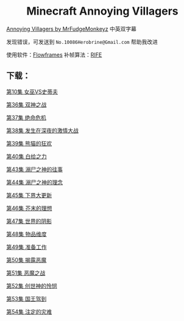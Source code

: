 <h1 align="center">Minecraft Annoying Villagers</h1>

[Annoying Villagers by MrFudgeMonkeyz](https://www.youtube.com/playlist?list=PL0D8hzLgztG0wtDECetoloCwRBOu2mE3e)
中英双字幕

发现错误，可发送到
`No.10086Herobrine@Gmail.com`
帮助我改进

使用软件：[Flowframes](https://github.com/n00mkrad/flowframes)
补帧算法：[RIFE](https://github.com/hzwer/ECCV2022-RIFE)

下载：
-----
[第10集 女巫VS史蒂夫](https://github.com/Herobrine-Jdts/Minecraft-Annoying-Villagers/releases/download/10/60.FPS.sub.Annoying.Villagers.10.-.Minecraft.Animation.mp4)

[第36集 双神之战](https://github.com/Herobrine-Jdts/Minecraft-Annoying-Villagers/releases/download/36/Annoying.Villagers.36.-.Minecraft.Animation.mkv)

[第37集 绝命危机](https://github.com/Herobrine-Jdts/Minecraft-Annoying-Villagers/releases/download/37/Annoying.Villagers.37.-.Minecraft.Animation.mkv)

[第38集 发生在深夜的激情大战](https://github.com/Herobrine-Jdts/Minecraft-Annoying-Villagers/releases/download/38/Annoying.Villagers.38.-.Minecraft.Animation.mkv)

[第39集 熊猫的狂欢](https://github.com/Herobrine-Jdts/Minecraft-Annoying-Villagers/releases/download/39/Annoying.Villagers.39.-.Minecraft.Animation.mkv)

[第40集 白给之力](https://github.com/Herobrine-Jdts/Minecraft-Annoying-Villagers/releases/download/40/Annoying.Villagers.40.-.Minecraft.Animation.mkv)

[第43集 溺尸之神的往事](https://github.com/Herobrine-Jdts/Minecraft-Annoying-Villagers/releases/download/43/Annoying.Villagers.43.-.Minecraft.Animation.mkv)

[第44集 溺尸之神的理念](https://github.com/Herobrine-Jdts/Minecraft-Annoying-Villagers/releases/download/44/Annoying.Villagers.44.-.Minecraft.Animation.mkv)

[第45集 下界大更新](https://github.com/Herobrine-Jdts/Minecraft-Annoying-Villagers/releases/download/45/Annoying.Villagers.45.-.Minecraft.Animation.mkv)

[第46集 芥末的理想](https://github.com/Herobrine-Jdts/Minecraft-Annoying-Villagers/releases/download/46/Annoying.Villagers.46.-.Minecraft.Animation.mkv)

[第47集 世界的阴影](https://github.com/Herobrine-Jdts/Minecraft-Annoying-Villagers/releases/download/47/60.FPS.sub.Annoying.Villagers.47.-.Minecraft.Animation.mp4)

[第48集 物品维度](https://github.com/Herobrine-Jdts/Minecraft-Annoying-Villagers/releases/download/48/60.FPS.sub.Annoying.Villagers.48.-.Minecraft.Animation.mkv)

[第49集 准备工作](https://github.com/Herobrine-Jdts/Minecraft-Annoying-Villagers/releases/download/49/60.FPS.sub.Annoying.Villagers.49.-.Minecraft.Animation.mkv)

[第50集 揭露恶魔](https://github.com/Herobrine-Jdts/Minecraft-Annoying-Villagers/releases/download/50/60.FPS.sub.Annoying.Villagers.50.-.Minecraft.Animation.mkv)

[第51集 恶魔之战](https://github.com/Herobrine-Jdts/Minecraft-Annoying-Villagers/releases/download/51/60.FPS.sub.Annoying.Villagers.51.-.Minecraft.Animation.mkv)

[第52集 创世神的怜悯](https://github.com/Herobrine-Jdts/Minecraft-Annoying-Villagers/releases/download/52/60.FPS.sub.Annoying.Villagers.52.-.Minecraft.Animation.mkv)

[第53集 国王驾到](https://github.com/Herobrine-Jdts/Minecraft-Annoying-Villagers/releases/download/53/60.FPS.sub.Annoying.Villagers.53.-.Minecraft.Animation.mkv)

[第54集 注定的灾难](https://github.com/Herobrine-Jdts/Minecraft-Annoying-Villagers/releases/download/54/72.FPS.sub.Annoying.Villagers.54.-.Minecraft.Animation.mkv)
